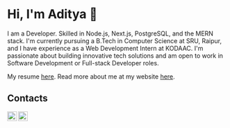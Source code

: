 # Hi, I'm Aditya 👋

I am a Developer. Skilled in Node.js, Next.js, PostgreSQL, and the MERN stack. I'm currently pursuing a B.Tech in Computer Science at SRU, Raipur, and I have experience as a Web Development Intern at KODAAC. I'm passionate about building innovative tech solutions and am open to work in Software Development or Full-stack Developer roles.

My resume [here](https://emaniaditya.github.io/resume). 
Read more about me at my website [here](https://emaniaditya.github.io).


## Contacts

[<img align="left" alt="Email" height="22px" src="https://mail.google.com/favicon.ico" />](mailto:esaadityareddy@gmail.com)
<!-- [<img align="left" alt="LinkedIn" height="22px" src="https://www.linkedin.com/favicon.ico" />](https://www.linkedin.com/in/adityaemani5) -->
[<img align="left" alt="X" height="22px" src="https://x.com/favicon.ico" />](https://x.com/emani_aditya)
